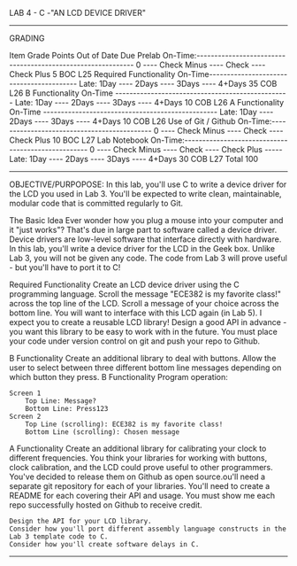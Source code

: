 LAB 4 - C -"AN LCD DEVICE DRIVER"
_________________________________________________________________________

GRADING

Item 	Grade 	Points 	Out of 	Date 	Due
Prelab 	On-Time:------------------------------------------------------------ 0 ---- Check Minus ---- Check ---- Check Plus  	 	5 		BOC L25
Required Functionality 	On-Time----------------------------------------- Late: 1Day ---- 2Days ---- 3Days ---- 4+Days 		35 		COB L26
B Functionality 	On-Time ------------------------------------------------- Late: 1Day ---- 2Days ---- 3Days ---- 4+Days 		10 		COB L26
A Functionality 	On-Time ------------------------------------------------- Late: 1Day ---- 2Days ---- 3Days ---- 4+Days 		10 		COB L26
Use of Git / Github 	On-Time:-------------------------------------------- 0 ---- Check Minus ---- Check ---- Check Plus 		10 		BOC L27
Lab Notebook 	On-Time:--------------------------------------------------- 0 ---- Check Minus ---- Check ---- Check Plus -----
                                                                                                              Late: 1Day ---- 2Days ---- 3Days ---- 4+Days 		30 		COB L27
Total                                                                                                                                                                                        			100 	
_________________________________________________________________________

OBJECTIVE/PURPOPOSE: In this lab, you'll use C to write a device driver for the LCD you used in Lab 3. You'll be expected to write clean, maintainable, modular code that is committed regularly to Git.

The Basic Idea
    Ever wonder how you plug a mouse into your computer and it "just works"? That's due in large part to software called a device driver. Device drivers are low-level software that interface directly with hardware. In this lab, you'll write a device driver for the LCD in the Geek box.
    Unlike Lab 3, you will not be given any code. The code from Lab 3 will prove useful - but you'll have to port it to C!

Required Functionality
    Create an LCD device driver using the C programming language.
    Scroll the message "ECE382 is my favorite class!" across the top line of the LCD. Scroll a message of your choice across the bottom line.
    You will want to interface with this LCD again (in Lab 5). I expect you to create a reusable LCD library! Design a good API in advance - you want this library to be easy to work with in the future.
    You must place your code under version control on git and push your repo to Github.

B Functionality
    Create an additional library to deal with buttons. Allow the user to select between three different bottom line messages depending on which button they press.
    B Functionality Program operation:

    Screen 1
        Top Line: Message?
        Bottom Line: Press123
    Screen 2
        Top Line (scrolling): ECE382 is my favorite class!
        Bottom Line (scrolling): Chosen message

A Functionality
    Create an additional library for calibrating your clock to different frequencies.
    You think your libraries for working with buttons, clock calibration, and the LCD could prove useful to other programmers. You've decided to release them on Github as open source.ou'll need a separate git repository for each of your libraries. You'll need to create a README for each covering their API and usage.
    You must show me each repo successfully hosted on Github to receive credit.
 
    Design the API for your LCD library.
    Consider how you'll port different assembly language constructs in the Lab 3 template code to C.
    Consider how you'll create software delays in C.
    
_________________________________________________________________________
